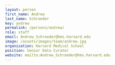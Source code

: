 ```yaml
---
layout: person
first_name: Andrew
last_name: Schroeder
key: andrew
permalink: /persons/andrew/
role: staff
email: Andrew_Schroeder@hms.harvard.edu
image: /assets/images/team/andrew.jpg
organization: Harvard Medical School
position: Senior Data Curator
website: mailto:Andrew_Schroeder@hms.harvard.edu
---
```

